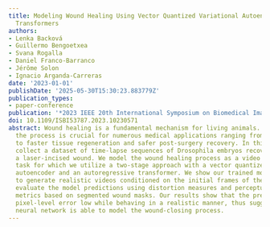 ```yaml
---
title: Modeling Wound Healing Using Vector Quantized Variational Autoencoders and
  Transformers
authors:
- Lenka Backová
- Guillermo Bengoetxea
- Svana Rogalla
- Daniel Franco-Barranco
- Jérôme Solon
- Ignacio Arganda-Carreras
date: '2023-01-01'
publishDate: '2025-05-30T15:30:23.883779Z'
publication_types:
- paper-conference
publication: '*2023 IEEE 20th International Symposium on Biomedical Imaging (ISBI)*'
doi: 10.1109/ISBI53787.2023.10230571
abstract: Wound healing is a fundamental mechanism for living animals. Understanding
  the process is crucial for numerous medical applications ranging from scarless healing
  to faster tissue regeneration and safer post-surgery recovery. In this work, we
  collect a dataset of time-lapse sequences of Drosophila embryos recovering from
  a laser-incised wound. We model the wound healing process as a video prediction
  task for which we utilize a two-stage approach with a vector quantized variational
  autoencoder and an autoregressive transformer. We show our trained model is able
  to generate realistic videos conditioned on the initial frames of the healing. We
  evaluate the model predictions using distortion measures and perceptual quality
  metrics based on segmented wound masks. Our results show that the predictions keep
  pixel-level error low while behaving in a realistic manner, thus suggesting the
  neural network is able to model the wound-closing process.
---
```

